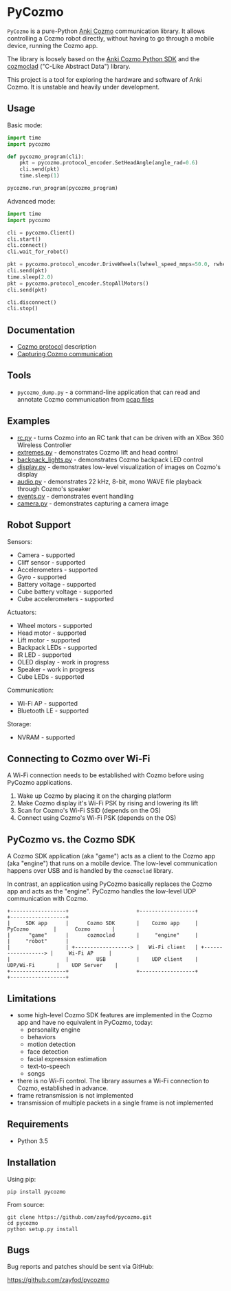 PyCozmo
=======

`PyCozmo` is a pure-Python [Anki Cozmo](https://anki.com/en-us/cozmo.html) communication library. It allows controlling
a Cozmo robot directly, without having to go through a mobile device, running the Cozmo app.

The library is loosely based on the [Anki Cozmo Python SDK](https://github.com/anki/cozmo-python-sdk) and the
[cozmoclad](https://pypi.org/project/cozmoclad/) ("C-Like Abstract Data") library.

This project is a tool for exploring the hardware and software of Anki Cozmo. It is unstable and heavily under
development.


Usage
-----

Basic mode:
```python
import time
import pycozmo

def pycozmo_program(cli):
    pkt = pycozmo.protocol_encoder.SetHeadAngle(angle_rad=0.6)
    cli.send(pkt)
    time.sleep(1)

pycozmo.run_program(pycozmo_program)
```

Advanced mode:
```python
import time
import pycozmo

cli = pycozmo.Client()
cli.start()
cli.connect()
cli.wait_for_robot()

pkt = pycozmo.protocol_encoder.DriveWheels(lwheel_speed_mmps=50.0, rwheel_speed_mmps=50.0) 
cli.send(pkt)
time.sleep(2.0)
pkt = pycozmo.protocol_encoder.StopAllMotors()
cli.send(pkt)

cli.disconnect()
cli.stop()
```


Documentation
-------------

- [Cozmo protocol](docs/protocol.md) description
- [Capturing Cozmo communication](docs/capturing.md)


Tools
-----

- `pycozmo_dump.py` - a command-line application that can read and annotate Cozmo communication from
    [pcap files](https://en.wikipedia.org/wiki/Pcap)


Examples
--------

- [rc.py](examples/rc.py) - turns Cozmo into an RC tank that can be driven with an XBox 360 Wireless Controller
- [extremes.py](examples/extremes.py) - demonstrates Cozmo lift and head control
- [backpack_lights.py](examples/backpack_lights.py) - demonstrates Cozmo backpack LED control
- [display.py](examples/display.py) - demonstrates low-level visualization of images on Cozmo's display
- [audio.py](examples/audio.py) - demonstrates 22 kHz, 8-bit, mono WAVE file playback through Cozmo's speaker 
- [events.py](examples/events.py) - demonstrates event handling
- [camera.py](examples/camera.py) - demonstrates capturing a camera image 


Robot Support
-------------

Sensors:
- Camera - supported
- Cliff sensor - supported
- Accelerometers - supported
- Gyro - supported
- Battery voltage - supported
- Cube battery voltage - supported
- Cube accelerometers - supported

Actuators:
- Wheel motors - supported
- Head motor - supported
- Lift motor - supported
- Backpack LEDs - supported
- IR LED - supported
- OLED display - work in progress
- Speaker - work in progress
- Cube LEDs - supported

Communication:
- Wi-Fi AP - supported
- Bluetooth LE - supported

Storage:
- NVRAM - supported


Connecting to Cozmo over Wi-Fi
------------------------------

A Wi-Fi connection needs to be established with Cozmo before using PyCozmo applications.

1. Wake up Cozmo by placing it on the charging platform
2. Make Cozmo display it's Wi-Fi PSK by rising and lowering its lift
3. Scan for Cozmo's Wi-Fi SSID (depends on the OS)
4. Connect using Cozmo's Wi-Fi PSK (depends on the OS)


PyCozmo vs. the Cozmo SDK
-------------------------

A Cozmo SDK application (aka "game") acts as a client to the Cozmo app (aka "engine") that runs on a mobile device.
The low-level communication happens over USB and is handled by the `cozmoclad` library.

In contrast, an application using PyCozmo basically replaces the Cozmo app and acts as the "engine". PyCozmo handles
the low-level UDP communication with Cozmo.
   
```
+------------------+                      +------------------+                      +------------------+
|     SDK app      |      Cozmo SDK       |    Cozmo app     |       PyCozmo        |      Cozmo       |
|      "game"      |      cozmoclad       |     "engine"     |                      |     "robot"      |
|                  | +------------------> |   Wi-Fi client   | +------------------> |     Wi-Fi AP     |
|                  |         USB          |    UDP client    |      UDP/Wi-Fi       |    UDP Server    |
+------------------+                      +------------------+                      +------------------+
```


Limitations
-----------

- some high-level Cozmo SDK features are implemented in the Cozmo app and have no equivalent in PyCozmo, today:
    - personality engine
    - behaviors
    - motion detection
    - face detection
    - facial expression estimation
    - text-to-speech
    - songs
- there is no Wi-Fi control. The library assumes a Wi-Fi connection to Cozmo, established in advance.
- frame retransmission is not implemented
- transmission of multiple packets in a single frame is not implemented


Requirements
------------

- Python 3.5


Installation
------------

Using pip:

```
pip install pycozmo
```

From source:

```
git clone https://github.com/zayfod/pycozmo.git
cd pycozmo
python setup.py install
```

 
Bugs
----

Bug reports and patches should be sent via GitHub:

https://github.com/zayfod/pycozmo
